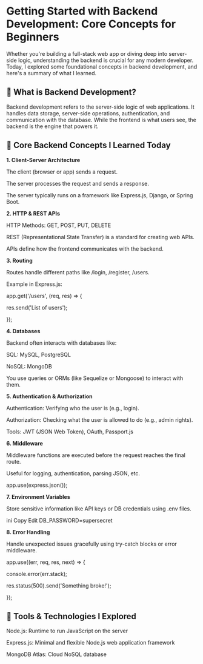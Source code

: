 # Getting Started with Backend Development: Core Concepts for Beginners
Whether you're building a full-stack web app or diving deep into server-side logic, understanding the backend is crucial for any modern developer. Today, I explored some foundational concepts in backend development, and here's a summary of what I learned.

## 🧠 What is Backend Development?
Backend development refers to the server-side logic of web applications. It handles data storage, server-side operations, authentication, and communication with the database. While the frontend is what users see, the backend is the engine that powers it.

## 🔑 Core Backend Concepts I Learned Today
**1. Client-Server Architecture**

The client (browser or app) sends a request.

The server processes the request and sends a response.

The server typically runs on a framework like Express.js, Django, or Spring Boot.

**2. HTTP & REST APIs**

HTTP Methods: GET, POST, PUT, DELETE

REST (Representational State Transfer) is a standard for creating web APIs.

APIs define how the frontend communicates with the backend.

**3. Routing**

Routes handle different paths like /login, /register, /users.

Example in Express.js:

app.get('/users', (req, res) => {

  res.send('List of users');

});

**4. Databases**

Backend often interacts with databases like:

SQL: MySQL, PostgreSQL

NoSQL: MongoDB

You use queries or ORMs (like Sequelize or Mongoose) to interact with them.

**5. Authentication & Authorization**

Authentication: Verifying who the user is (e.g., login).

Authorization: Checking what the user is allowed to do (e.g., admin rights).

Tools: JWT (JSON Web Token), OAuth, Passport.js

**6. Middleware**

Middleware functions are executed before the request reaches the final route.

Useful for logging, authentication, parsing JSON, etc.

app.use(express.json());

**7. Environment Variables**

Store sensitive information like API keys or DB credentials using .env files.

ini
Copy
Edit
DB_PASSWORD=supersecret

**8. Error Handling**

Handle unexpected issues gracefully using try-catch blocks or error middleware.

app.use((err, req, res, next) => {
 
  console.error(err.stack);
  
  res.status(500).send('Something broke!');

});

## 🧰 Tools & Technologies I Explored
Node.js: Runtime to run JavaScript on the server

Express.js: Minimal and flexible Node.js web application framework

MongoDB Atlas: Cloud NoSQL database
